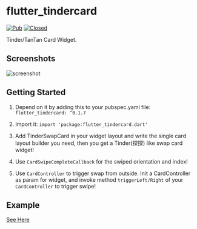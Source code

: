 # flutter_tindercard

[![Pub](https://img.shields.io/pub/v/flutter_tindercard.svg?color=%233CB371)](https://pub.dartlang.org/packages/flutter_tindercard)
[![Closed](https://img.shields.io/github/issues-closed-raw/ShaunRain/flutter_tindercard.svg?color=%23FF69B4)](https://github.com/ShaunRain/flutter_tindercard/issues?q=is%3Aissue+is%3Aclosed)

Tinder/TanTan Card Widget.

## Screenshots

![screenshot](./assets/example_tindercard.gif)

## Getting Started

1. Depend on it by adding this to your pubspec.yaml file: ```flutter_tindercard: ^0.1.7```

2. Import it: ```import 'package:flutter_tindercard.dart'```

3. Add TinderSwapCard in your widget layout and write the single card layout builder you need, then you get a Tinder(探探) like swap card widget!

4. Use `CardSwipeCompleteCallback` for the swiped orientation and index!

5. Use `CardController` to trigger swap from outside. Init a CardController as param for widget, and invoke method `triggerLeft/Right` of your `CardController` to trigger swipe!

## Example
[See Here](./example/example.dart)
